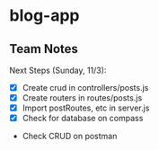 # blog-app

## Team Notes

Next Steps (Sunday, 11/3):

- [x] Create crud in controllers/posts.js
- [x] Create routers in routes/posts.js
- [x] Import postRoutes, etc in server.js
- [x] Check for database on compass
- Check CRUD on postman
